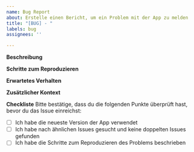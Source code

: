 ```yaml
---
name: Bug Report
about: Erstelle einen Bericht, um ein Problem mit der App zu melden
title: "[BUG] - "
labels: bug
assignees: ''

---
```


**Beschreibung**


**Schritte zum Reproduzieren**


**Erwartetes Verhalten**


**Zusätzlicher Kontext**


**Checkliste**
Bitte bestätige, dass du die folgenden Punkte überprüft hast, bevor du das Issue einreichst:
- [ ] Ich habe die neueste Version der App verwendet
- [ ] Ich habe nach ähnlichen Issues gesucht und keine doppelten Issues gefunden
- [ ] Ich habe die Schritte zum Reproduzieren des Problems beschrieben
